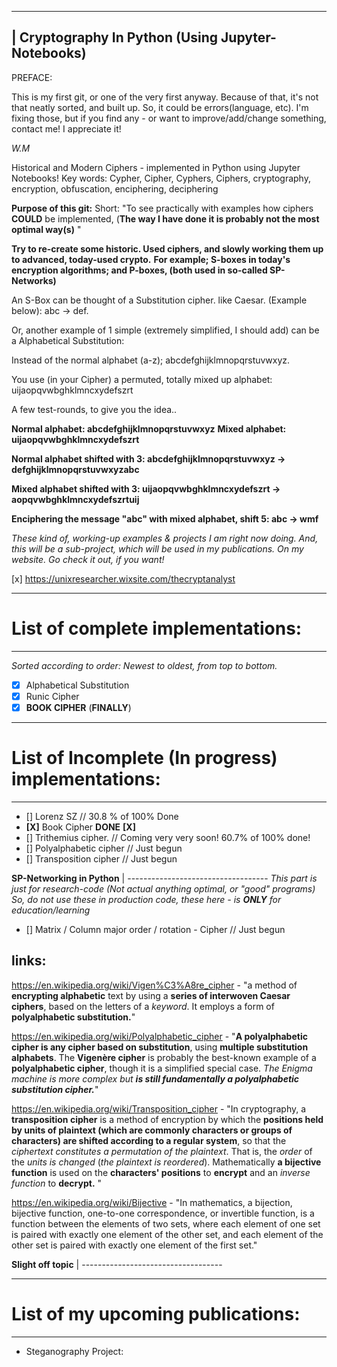 

--------------------------------------------------
| Cryptography In Python (Using Jupyter-Notebooks)
--------------------------------------------------

PREFACE:

This is my first git, or one of the very first anyway.
Because of that, it's not that neatly sorted, and built up. So, it could be errors(language, etc).
I'm fixing those, but if you find any - or want to improve/add/change something, contact me! 
I appreciate it!



*W.M*



Historical and Modern Ciphers - implemented in Python using Jupyter Notebooks!
Key words: Cypher, Cipher, Cyphers, Ciphers, cryptography, encryption, obfuscation, enciphering, deciphering




**Purpose of this git:**
Short: "To see practically with examples how ciphers **COULD** be implemented, (**The way I have done it is probably not the most optimal way(s)** "


**Try to re-create some historic. Used ciphers, and slowly working them up to advanced, today-used crypto.** 
**For example; S-boxes in today's encryption algorithms; and P-boxes, (both used in so-called SP-Networks)**

An S-Box can be thought of a Substitution cipher. like Caesar. (Example below): abc -> def.

Or, another example of 1 simple (extremely simplified, I should add) can be a Alphabetical Substitution:

Instead of the normal alphabet (a-z); abcdefghijklmnopqrstuvwxyz.

You use (in your Cipher) a permuted, totally mixed up alphabet: uijaopqvwbghklmncxydefszrt

A few test-rounds, to give you the idea..

**Normal alphabet: abcdefghijklmnopqrstuvwxyz**
**Mixed alphabet: uijaopqvwbghklmncxydefszrt**

**Normal alphabet shifted with 3: abcdefghijklmnopqrstuvwxyz -> defghijklmnopqrstuvwxyzabc**

**Mixed alphabet shifted with 3: uijaopqvwbghklmncxydefszrt -> aopqvwbghklmncxydefszrtuij**

**Enciphering the message "abc" with mixed alphabet, shift 5: abc -> wmf**

*These kind of, working-up examples & projects I am right now doing.*
*And, this will be a sub-project, which will be used in my publications. On my website.*
*Go check it out, if you want!*


[x] https://unixresearcher.wixsite.com/thecryptanalyst


-----------------------------------
# List of complete implementations:
-----------------------------------
*Sorted according to order: Newest to oldest, from top to bottom.*
* [x] Alphabetical Substitution
* [x] Runic Cipher
* [x] **BOOK CIPHER** (**FINALLY**)

---------------------------------------------------
# List of Incomplete (In progress) implementations:
---------------------------------------------------
* []  Lorenz SZ // 30.8 % of 100% Done
* **[X]**  Book Cipher **DONE** **[X]**
* []  Trithemius cipher.    // Coming very very soon! 60.7% of 100% done!
* []  Polyalphabetic cipher // Just begun
* []  Transposition cipher // Just begun



**SP-Networking in Python**
| -----------------------------------
*This part is just for research-code (Not actual anything optimal, or "good" programs)*
*So, do not use these in production code, these here - is **ONLY** for education/learning*
* []  Matrix  / Column major order / rotation - Cipher // Just begun



## links:

https://en.wikipedia.org/wiki/Vigen%C3%A8re_cipher - "a method of **encrypting alphabetic** text by using a **series of interwoven Caesar ciphers**, based on the letters of a *keyword*. It employs a form of **polyalphabetic substitution.**"


https://en.wikipedia.org/wiki/Polyalphabetic_cipher - "**A polyalphabetic cipher is any cipher based on substitution**, using **multiple substitution alphabets**. The **Vigenère cipher** is probably the best-known example of a **polyalphabetic cipher**, though it is a simplified special case. *The Enigma machine is more complex but **is still fundamentally a polyalphabetic substitution cipher.***"

https://en.wikipedia.org/wiki/Transposition_cipher - "In cryptography, a **transposition cipher** is a method of encryption by which the **positions held by units of plaintext (which are commonly characters or groups of characters) are shifted according to a regular system**, so that the *ciphertext constitutes a permutation of the plaintext*. That is, the *order* of the *units is changed* (*the plaintext is reordered*). Mathematically **a bijective function** is used on the **characters' positions** to **encrypt** and an *inverse function* to **decrypt.** "

https://en.wikipedia.org/wiki/Bijective - "In mathematics, a bijection, bijective function, one-to-one correspondence, or invertible function, is a function between the elements of two sets, where each element of one set is paired with exactly one element of the other set, and each element of the other set is paired with exactly one element of the first set."




**Slight off topic**
| -----------------------------------

-----------------------------------
# List of my upcoming publications:
-----------------------------------


* Steganography Project: <Title still needs a decision>  Exact Announce Date: 2021-02-15  (Written In Swedish Time & Date)
* Onion-Pi - Updated 2020 Version (Which, also was my last-year in high school Scientific Writing project) Time: Not yet done, will take a few weeks more. Sorry for the inconvenience **NEARLY DONE**
* Arch Linux GPU-Pass-trough[Done]: Time: 18 July, 2020. Available at:  https://github.com/loneicewolf/Arch-GPU-PassTrough 

Thanks for showing interest!

*W.M*
